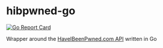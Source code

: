 # hibpwned-go

[![Go Report Card](https://goreportcard.com/badge/github.com/michaeltintiuc/hibpwned-go)](https://goreportcard.com/report/github.com/michaeltintiuc/hibpwned-go)

Wrapper around the [HaveIBeenPwned.com API](https://haveibeenpwned.com/API/v2) written in Go
